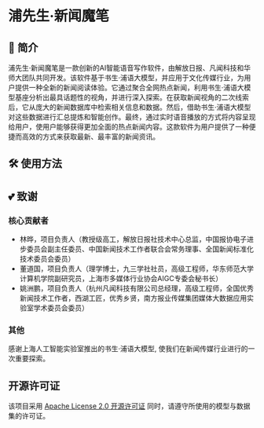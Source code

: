 # 浦先生·新闻魔笔
## 📖 简介
浦先生·新闻魔笔是一款创新的AI智能语音写作软件，由解放日报、凡闻科技和华师大团队共同开发。该软件基于书生·浦语大模型，并应用于文化传媒行业，为用户提供一种全新的新闻阅读体验。它通过聚合全网热点新闻，利用书生·浦语大模型基座分析出最具话题性的视角，并进行深入探索。在获取新闻视角的二次线索后，它从庞大的新闻数据库中检索相关信息和数据。然后，借助书生·浦语大模型对这些数据进行汇总提炼和智能创作。最终，通过实时语音播放的方式将内容呈现给用户，使用户能够获得更加全面的热点新闻内容。这款软件为用户提供了一种便捷而高效的方式来获取最新、最丰富的新闻资讯。

## 🛠️ 使用方法

## 💕 致谢
### 核心贡献者

- 林晔，项目负责人（教授级高工，解放日报社技术中心总监，中国报协电子进步委员会副主任委员、中国新闻技术工作者联合会常务理事、全国新闻标准化技术委员会委员）
- 董道国，项目负责人（理学博士，九三学社社员，高级工程师，华东师范大学计算机学院副研究员，上海市多媒体行业协会AIGC专委会秘书长）
- 姚洲鹏，项目负责人（杭州凡闻科技有限公司总经理，高级工程师，全国优秀新闻技术工作者，西湖工匠，优秀乡贤，南方报业传媒集团媒体大数据应用实验室学术委员会委员）

### 其他
感谢上海人工智能实验室推出的书生·浦语大模型, 使我们在新闻传媒行业进行的一次重要探索。

## 开源许可证
该项目采用 [Apache License 2.0 开源许可证](https://github.com/AXYZdong/AMchat/blob/main/LICENSE) 同时，请遵守所使用的模型与数据集的许可证。
